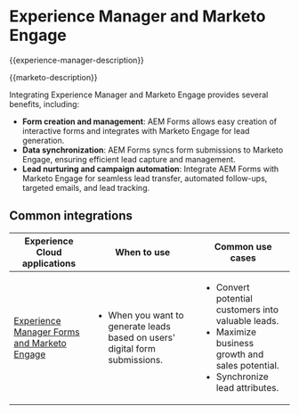 ---
---

# Experience Manager and Marketo Engage

{{experience-manager-description}}

{{marketo-description}}

Integrating Experience Manager and Marketo Engage provides several benefits, including:

+ **Form creation and management**: AEM Forms allows easy creation of interactive forms and integrates with Marketo Engage for lead generation.
+ **Data synchronization**: AEM Forms syncs form submissions to Marketo Engage, ensuring efficient lead capture and management.
+ **Lead nurturing and campaign automation**: Integrate AEM Forms with Marketo Engage for seamless lead transfer, automated follow-ups, targeted emails, and lead tracking.

## Common integrations

<table>
    <thead>
        <tr>
            <th>Experience Cloud applications</th>
            <th>When to use</th>
            <th>Common use cases</th>
        </tr>
    </thead>
    <tbody>
        <tr>
            <td><a href="https://experienceleague.adobe.com/docs/experience-manager-learn/forms/aem-forms-with-marketo/part1.html" target="_blank" rel="noreferrer">Experience Manager Forms and Marketo Engage</a></td>
            <td>
                <ul>
                    <li>When you want to generate leads based on users' digital form submissions.</li>
                </ul>
            </td>
            <td>
                <ul>
                  <li>Convert potential customers into valuable leads.</li>                  
                  <li>Maximize business growth and sales potential.</li>
                  <li>Synchronize lead attributes.</li>
                </ul>
            </td>
        </tr>        
    </tbody>          
</table>
